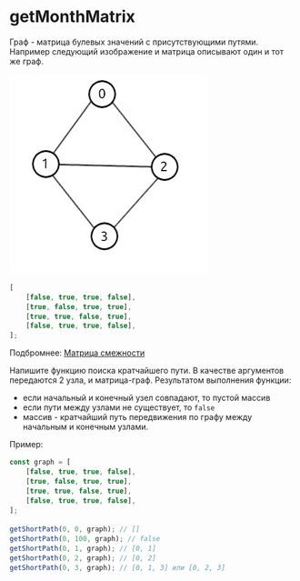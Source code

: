 # getMonthMatrix

Граф - матрица булевых значений с присутствующими путями. Например следующий изображение и матрица описывают один и тот же граф.

![Graph 1](/sets/images/graph_1.png)

```javascript
[
	[false, true, true, false],
	[true, false, true, true],
	[true, true, false, true],
	[false, true, true, false],
];
```

Подбромнее: [Матрица смежности](https://ru.wikipedia.org/wiki/%D0%9C%D0%B0%D1%82%D1%80%D0%B8%D1%86%D0%B0_%D1%81%D0%BC%D0%B5%D0%B6%D0%BD%D0%BE%D1%81%D1%82%D0%B8)

Напишите функцию поиска кратчайшего пути. В качестве аргументов передаются 2 узла, и матрица-граф. Результатом выполнения функции:

- если начальный и конечный узел совпадают, то пустой массив
- если пути между узлами не существует, то `false`
- массив - кратчайший путь передвижения по графу между начальным и конечным узлами.

Пример:

```javascript
const graph = [
	[false, true, true, false],
	[true, false, true, true],
	[true, true, false, true],
	[false, true, true, false],
];

getShortPath(0, 0, graph); // []
getShortPath(0, 100, graph); // false
getShortPath(0, 1, graph); // [0, 1]
getShortPath(0, 2, graph); // [0, 2]
getShortPath(0, 3, graph); // [0, 1, 3] или [0, 2, 3]
```
